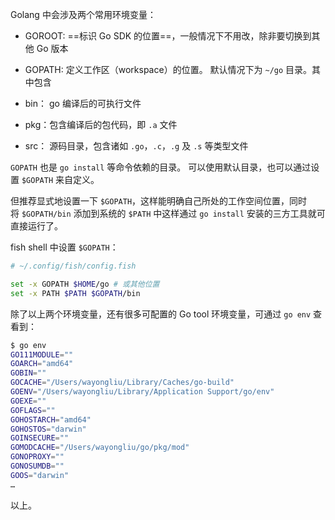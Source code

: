 Golang 中会涉及两个常用环境变量：

-   GOROOT: ==标识 Go SDK 的位置==，一般情况下不用改，除非要切换到其他 Go 版本
-   GOPATH: 定义工作区（workspace）的位置。 默认情况下为 `~/go` 目录。其中包含

-   bin： go 编译后的可执行文件
-   pkg：包含编译后的包代码，即 `.a` 文件
-   src： 源码目录，包含诸如 `.go`，`.c`，`.g` 及 `.s` 等类型文件

  

`GOPATH` 也是 `go install` 等命令依赖的目录。 可以使用默认目录，也可以通过设置 `$GOPATH` 来自定义。

但推荐显式地设置一下 `$GOPATH`，这样能明确自己所处的工作空间位置，同时将 `$GOPATH/bin` 添加到系统的 `$PATH` 中这样通过 `go install` 安装的三方工具就可直接运行了。

fish shell 中设置 `$GOPATH`：

```bash
# ~/.config/fish/config.fish

set -x GOPATH $HOME/go # 或其他位置
set -x PATH $PATH $GOPATH/bin
```

除了以上两个环境变量，还有很多可配置的 Go tool 环境变量，可通过 `go env` 查看到：

```bash
$ go env
GO111MODULE=""
GOARCH="amd64"
GOBIN=""
GOCACHE="/Users/wayongliu/Library/Caches/go-build"
GOENV="/Users/wayongliu/Library/Application Support/go/env"
GOEXE=""
GOFLAGS=""
GOHOSTARCH="amd64"
GOHOSTOS="darwin"
GOINSECURE=""
GOMODCACHE="/Users/wayongliu/go/pkg/mod"
GONOPROXY=""
GONOSUMDB=""
GOOS="darwin"
…
```

以上。